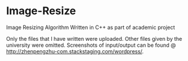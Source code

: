 # Image-Resize
Image Resizing Algorithm Written in C++ as part of academic project


Only the files that I have written were uploaded. Other files given by the university were omitted. Screenshots of input/output can be found @ http://zhenpengzhu-com.stackstaging.com/wordpress/.
